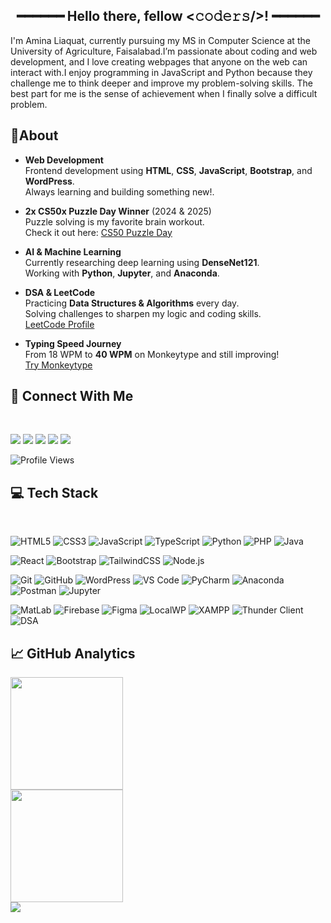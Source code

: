 <h2 align="center">
  ━━━━━━  Hello there, fellow <𝚌𝚘𝚍𝚎𝚛𝚜/>!  ━━━━━━ 
</h2>

I'm Amina Liaquat, currently pursuing my MS in Computer Science at the University of Agriculture, Faisalabad.I’m passionate about coding and web development, and I love creating webpages that anyone on the web can interact with.I enjoy programming in JavaScript and Python because they challenge me to think deeper and improve my problem-solving skills. The best part for me is the sense of achievement when I finally solve a difficult problem.

 ## 🌟About  <br> 
- **Web Development**  
  Frontend development using **HTML**, **CSS**, **JavaScript**, **Bootstrap**, and **WordPress**.  
  Always learning and building something new!.

- **2x CS50x Puzzle Day Winner** (2024 & 2025)  
  Puzzle solving is my favorite brain workout.  
  Check it out here: [CS50 Puzzle Day](https://ik.imagekit.io/fjchcwc5f/WhatsApp\%20Image\%202025-07-06\%20at\%2010.53.51\%20AM.jpeg?updatedAt=1751781535212)

- **AI & Machine Learning**  
  Currently researching deep learning  using **DenseNet121**.  
  Working with **Python**, **Jupyter**, and **Anaconda**.

- **DSA & LeetCode**  
  Practicing **Data Structures & Algorithms** every day.  
  Solving challenges to sharpen my logic and coding skills.  
  [LeetCode Profile](https://leetcode.com/u/amina_liaquat04/)

- **Typing Speed Journey**  
  From 18 WPM to **40 WPM** on Monkeytype and still improving!  
   [Try Monkeytype](https://monkeytype.com)

## 🔗 Connect With Me  
<br>
<p>
  <a href="https://www.linkedin.com/in/amina-liaquat/" target="_blank" style="text-decoration:none;">
    <img src="https://img.shields.io/badge/LinkedIn-%230A66C2.svg?&style=flat&logo=linkedin&logoColor=white" />
  </a>
  <a href="mailto:aminaliaquat41@gmail.com" style="text-decoration:none;">
    <img src="https://img.shields.io/badge/Gmail-%23EA4335.svg?&style=flat&logo=gmail&logoColor=white" />
  </a>
  <a href="https://github.com/amina-liaquat56" target="_blank" style="text-decoration:none;">
    <img src="https://img.shields.io/badge/GitHub-%23181717.svg?&style=flat&logo=github&logoColor=white" />
  </a>
  <a href="https://leetcode.com/u/amina_liaquat04/" target="_blank" style="text-decoration:none;">
    <img src="https://img.shields.io/badge/LeetCode-%23FFA116.svg?&style=flat&logo=leetcode&logoColor=white" />
  </a>
  <a href="https://x.com/amina_liaquat25" target="_blank" style="text-decoration:none;">
    <img src="https://img.shields.io/badge/Twitter-%231DA1F2.svg?&style=flat&logo=twitter&logoColor=white" />
  </a>
</p>


<p>
  <img src="https://komarev.com/ghpvc/?username=amina-liaquat56&style=flat&color=9b59b6" alt="Profile Views"/>  
</p>

## 💻 Tech Stack  
<br>

![HTML5](https://img.shields.io/badge/HTML5-%23E34F26.svg?style=flat&logo=html5&logoColor=white) ![CSS3](https://img.shields.io/badge/CSS3-%231572B6.svg?style=flat&logo=css3&logoColor=white) ![JavaScript](https://img.shields.io/badge/JavaScript-%23F7DF1E.svg?style=flat&logo=javascript&logoColor=black) ![TypeScript](https://img.shields.io/badge/TypeScript-%23007ACC.svg?style=flat&logo=typescript&logoColor=white) ![Python](https://img.shields.io/badge/Python-%233776AB.svg?style=flat&logo=python&logoColor=white) ![PHP](https://img.shields.io/badge/PHP-%23777BB4.svg?style=flat&logo=php&logoColor=white) ![Java](https://img.shields.io/badge/Java-%23007396.svg?style=flat&logo=java&logoColor=white)  

![React](https://img.shields.io/badge/React-%2320232A.svg?style=flat&logo=react&logoColor=%2361DAFB) ![Bootstrap](https://img.shields.io/badge/Bootstrap-%237952B3.svg?style=flat&logo=bootstrap&logoColor=white) ![TailwindCSS](https://img.shields.io/badge/Tailwind_CSS-%2338B2AC.svg?style=flat&logo=tailwind-css&logoColor=white) ![Node.js](https://img.shields.io/badge/Node.js-%23339933.svg?style=flat&logo=node.js&logoColor=white)  

![Git](https://img.shields.io/badge/Git-%23F05032.svg?style=flat&logo=git&logoColor=white) ![GitHub](https://img.shields.io/badge/GitHub-%23181717.svg?style=flat&logo=github&logoColor=white) ![WordPress](https://img.shields.io/badge/WordPress-%2321759B.svg?style=flat&logo=wordpress&logoColor=white) ![VS Code](https://img.shields.io/badge/VS%20Code-%230078D4.svg?style=flat&logo=visual-studio-code&logoColor=white) ![PyCharm](https://img.shields.io/badge/PyCharm-%23000000.svg?style=flat&logo=pycharm&logoColor=green) ![Anaconda](https://img.shields.io/badge/Anaconda-%2344A833.svg?style=flat&logo=anaconda&logoColor=white) ![Postman](https://img.shields.io/badge/Postman-%23FF6C37.svg?style=flat&logo=postman&logoColor=white) ![Jupyter](https://img.shields.io/badge/Jupyter-%23F37626.svg?style=flat&logo=jupyter&logoColor=white)  

![MatLab](https://img.shields.io/badge/MATLAB-%230076A8.svg?style=flat&logo=mathworks&logoColor=white) ![Firebase](https://img.shields.io/badge/Firebase-%23FFCA28.svg?style=flat&logo=firebase&logoColor=black) ![Figma](https://img.shields.io/badge/Figma-%23F24E1E.svg?style=flat&logo=figma&logoColor=white) ![LocalWP](https://img.shields.io/badge/LocalWP-%232E7D32.svg?style=flat&logo=wordpress&logoColor=white) ![XAMPP](https://img.shields.io/badge/XAMPP-%23FB7A24.svg?style=flat&logo=xampp&logoColor=white) ![Thunder Client](https://img.shields.io/badge/Thunder_Client-%23000000.svg?style=flat&logo=thunderbird&logoColor=blue) ![DSA](https://img.shields.io/badge/DSA-%234A148C.svg?style=flat&logo=codeforces&logoColor=white)  

## 📈 GitHub Analytics  

<div>
  <a href="https://github.com/amina-liaquat56">
    <img height="180em" src="https://github-readme-stats.vercel.app/api?username=amina-liaquat56&show_icons=true&include_all_commits=true&count_private=true&hide_border=true&title_color=FFD700&icon_color=FFD700&text_color=ffffff&bg_color=000000"/> <br>
    <img height="180em" src="https://github-readme-stats.vercel.app/api/top-langs/?username=amina-liaquat56&layout=compact&langs_count=8&hide_border=true&title_color=FFD700&text_color=ffffff&bg_color=000000"/>
  </a>
</div>

<div>
  <img src="https://github-readme-streak-stats.herokuapp.com/?user=amina-liaquat56&hide_border=true&ring=FFD700&fire=FFD700&currStreakLabel=FFD700&sideLabels=ffffff&sideNums=ffffff&currStreakNum=ffffff&dates=aaaaaa&background=000000"/>
</div>
